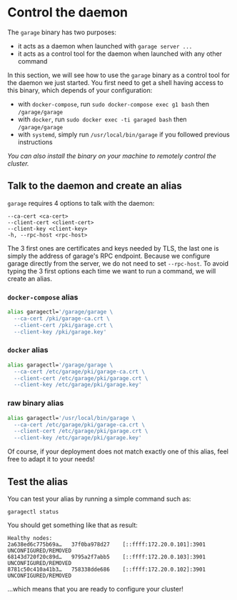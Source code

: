 # Control the daemon

The `garage` binary has two purposes:
  - it acts as a daemon when launched with `garage server ...`
  - it acts as a control tool for the daemon when launched with any other command

In this section, we will see how to use the `garage` binary as a control tool for the daemon we just started.
You first need to get a shell having access to this binary, which depends of your configuration:
  - with `docker-compose`, run `sudo docker-compose exec g1 bash` then `/garage/garage`
  - with `docker`, run `sudo docker exec -ti garaged bash` then `/garage/garage`
  - with `systemd`, simply run `/usr/local/bin/garage` if you followed previous instructions

*You can also install the binary on your machine to remotely control the cluster.*

## Talk to the daemon and create an alias

`garage` requires 4 options to talk with the daemon:

```
--ca-cert <ca-cert>            
--client-cert <client-cert>    
--client-key <client-key>      
-h, --rpc-host <rpc-host>
```

The 3 first ones are certificates and keys needed by TLS, the last one is simply the address of garage's RPC endpoint.
Because we configure garage directly from the server, we do not need to set `--rpc-host`.
To avoid typing the 3 first options each time we want to run a command, we will create an alias.

### `docker-compose` alias

```bash
alias garagectl='/garage/garage \
  --ca-cert /pki/garage-ca.crt \
  --client-cert /pki/garage.crt \
  --client-key /pki/garage.key'
```

### `docker` alias

```bash
alias garagectl='/garage/garage \
  --ca-cert /etc/garage/pki/garage-ca.crt \
  --client-cert /etc/garage/pki/garage.crt \
  --client-key /etc/garage/pki/garage.key'
```


### raw binary alias

```bash
alias garagectl='/usr/local/bin/garage \
  --ca-cert /etc/garage/pki/garage-ca.crt \
  --client-cert /etc/garage/pki/garage.crt \
  --client-key /etc/garage/pki/garage.key'
```

Of course, if your deployment does not match exactly one of this alias, feel free to adapt it to your needs!

## Test the alias

You can test your alias by running a simple command such as:

```
garagectl status
```

You should get something like that as result:

```
Healthy nodes:
2a638ed6c775b69a…	37f0ba978d27	[::ffff:172.20.0.101]:3901	UNCONFIGURED/REMOVED
68143d720f20c89d…	9795a2f7abb5	[::ffff:172.20.0.103]:3901	UNCONFIGURED/REMOVED
8781c50c410a41b3…	758338dde686	[::ffff:172.20.0.102]:3901	UNCONFIGURED/REMOVED
```

...which means that you are ready to configure your cluster!
